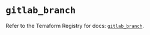# `gitlab_branch`

Refer to the Terraform Registry for docs: [`gitlab_branch`](https://registry.terraform.io/providers/gitlabhq/gitlab/18.4.1/docs/resources/branch).
